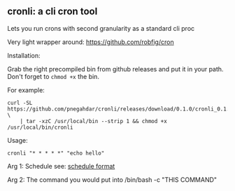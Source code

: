 ## cronli: a cli cron tool

Lets you run crons with second granularity as a standard cli proc

Very light wrapper around: https://github.com/robfig/cron

Installation:

Grab the right precompiled bin from github releases and put it in your path. Don't forget to `chmod +x` the bin.

For example:

    curl -SL https://github.com/pnegahdar/cronli/releases/download/0.1.0/cronli_0.1.0_darwin_amd64.tar.gz \
        | tar -xzC /usr/local/bin --strip 1 && chmod +x /usr/local/bin/cronli

Usage:

    cronli "* * * * *" "echo hello"

Arg 1: Schedule see: [schedule format](https://godoc.org/github.com/robfig/cron#hdr-CRON_Expression_Format)

Arg 2: The command you would put into /bin/bash -c "THIS COMMAND"

